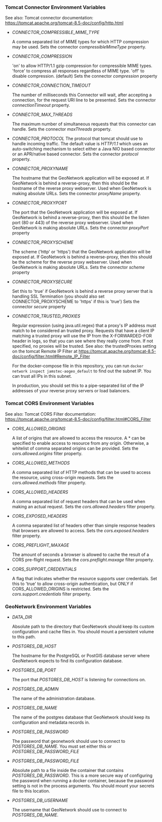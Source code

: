 ### Tomcat Connector Environment Variables
See also: Tomcat connector documentation: https://tomcat.apache.org/tomcat-8.5-doc/config/http.html

- *CONNECTOR_COMPRESSIBLE_MIME_TYPE*

     A comma separated list of MIME types for which HTTP compression may be used.
     Sets the connector *compressibleMimeType* property.

- *CONNECTOR_COMPRESSION*

     'on' to allow HTTP/1.1 gzip compression for compressible MIME types.
     'force' to compress all responses regardless of MIME type.
     'off' to disable compression. (default)
     Sets the connector *compression* property

- *CONNECTOR_CONNECTION_TIMEOUT*

     The number of milliseconds this Connector will wait, after accepting a connection, for the request URI line to be presented.
     Sets the connector *connectionTimeout* property.

- *CONNECTOR_MAX_THREADS*

     The maximum number of simultaneous requests that this connector can handle.
     Sets the connector *maxThreads* property.

- *CONNECTOR_PROTOCOL*
   The protocol that tomcat should use to handle incoming traffic. The default value is *HTTP/1.1* which uses an auto-switching mechanism to select either a Java NIO based connector or an APR/native based connector.
   Sets the connector *protocol* property.

- *CONNECTOR_PROXYNAME*

   The hostname that the GeoNetwork application will be exposed at. If GeoNetwork is behind a reverse-proxy,
   then this should be the hostname of the reverse proxy webserver. Used when GeoNetwork is making absolute URLs.
   Sets the connector *proxyName* property.

- *CONNECTOR_PROXYPORT*

   The port that the GeoNetwork application will be exposed at. If GeoNetwork is behind a reverse-proxy,
   then this should be the listen port (80 or 443) of the reverse proxy webserver. Used when GeoNetwork is making absolute URLs.
   Sets the connector *proxyPort* property

- *CONNECTOR_PROXYSCHEME*

   The scheme ('http' or 'https') that the GeoNetwork application will be exposed at. If GeoNetwork is behind a reverse-proxy, then this should be the scheme for the reverse proxy webserver. Used when GeoNetwork is making absolute URLs.
   Sets the connector *scheme* property

- *CONNECTOR_PROXYSECURE*

   Set this to 'true' if GeoNetwork is behind a reverse proxy server that is handling SSL Termination (you should also set CONNECTOR_PROXYSCHEME to 'https' if this is 'true')
   Sets the connector *secure* property

- *CONNECTOR_TRUSTED_PROXIES*

   Regular expression (using java.util.regex) that a proxy's IP address must match to be considered an trusted proxy.
   Requests that have a client IP matching a trusted proxy will use the IP from the X-FORWARDED-FOR header in logs, so
   that you can see where they really come from. If not specified, no proxies will be trusted.
   See also: the trustedProxies setting on the tomcat Remote IP Filter at https://tomcat.apache.org/tomcat-8.5-doc/config/filter.html#Remote_IP_Filter

   For the docker-compose file in this repository, you can run `docker network inspect jamstec-aogeo_default` to
   find out the subnet IP.  You can trust all IPs in this subnet.

   In production, you should set this to a pipe-separated list of the IP addresses of your reverse proxy servers or
   load balancers.



### Tomcat CORS Environment Variables
See also: Tomcat CORS Filter documentation: https://tomcat.apache.org/tomcat-8.5-doc/config/filter.html#CORS_Filter

- *CORS_ALLOWED_ORIGINS*

     A list of origins that are allowed to access the resource. A * can be specified to enable access to resource from any origin. Otherwise, a whitelist of comma separated origins can be provided.
     Sets the *cors.allowed.origins* filter property.

- *CORS_ALLOWED_METHODS*

     A comma separated list of HTTP methods that can be used to access the resource, using cross-origin requests.
     Sets the *cors.allowed.methods* filter property.

- *CORS_ALLOWED_HEADERS*

     A comma separated list of request headers that can be used when making an actual request.
     Sets the *cors.allowed.headers* filter property.

- *CORS_EXPOSED_HEADERS*

     A comma separated list of headers other than simple response headers that browsers are allowed to access.
     Sets the *cors.exposed.headers* filter property.

- *CORS_PREFLIGHT_MAXAGE*

     The amount of seconds a browser is allowed to cache the result of a CORS pre-flight request.
     Sets the *cors.preflight.maxage* filter property.

- *CORS_SUPPORT_CREDENTIALS*

     A flag that indicates whether the resource supports user credentials.  Set this to 'true' to allow
     cross-origin authentication, but ONLY if CORS_ALLOWED_ORIGINS is restricted.
     Sets the *cors.support.credentials* filter property.


### GeoNetwork Environment Variables
- *DATA_DIR*

     Absolute path to the directory that GeoNetwork should keep its custom configuration and cache files in.
     You should mount a persistent volume to this path.

- *POSTGRES_DB_HOST*

     The hostname for the PostgreSQL or PostGIS database server where GeoNetwork expects to find
     its configuration database.

- *POSTGRES_DB_PORT*

     The port that *POSTGRES_DB_HOST* is listening for connections on.

- *POSTGRES_DB_ADMIN*

     The name of the administration database.

- *POSTGRES_DB_NAME*

     The name of the postgres database that GeoNetwork should keep its configuration and metadata records in.

- *POSTGRES_DB_PASSWORD*

     The password that geonetwork should use to connect to *POSTGRES_DB_NAME*.  You must set either this or *POSTGRES_DB_PASSWORD_FILE*

- *POSTGRES_DB_PASSWORD_FILE*

     Absolute path to a file inside the container that contains *POSTGRES_DB_PASSWORD*.  This is a more secure way of configuring the
     password when running a docker container, because the password setting is not in the process arguments.
     You should mount your secrets file to this location.

- *POSTGRES_DB_USERNAME*

     The username that GeoNetwork should use to connect to *POSTGRES_DB_NAME*.

